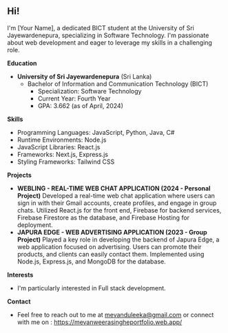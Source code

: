 ## Hi! 

I'm [Your Name], a dedicated BICT student at the University of Sri Jayewardenepura, specializing in Software Technology. I'm passionate about web development and eager to leverage my skills in a challenging role.

**Education**

* **University of Sri Jayewardenepura** (Sri Lanka)
    * Bachelor of Information and Communication Technology (BICT)
        * Specialization: Software Technology
        * Current Year: Fourth Year
        * GPA: 3.662 (as of April, 2024)

**Skills**

* Programming Languages: JavaScript, Python, Java, C#
* Runtime Environments: Node.js
* JavaScript Libraries: React.js
* Frameworks: Next.js, Express.js
* Styling Frameworks: Tailwind CSS

**Projects**

* **WEBLING - REAL-TIME WEB CHAT APPLICATION (2024 - Personal Project)**
  Developed a real-time web chat application where users can sign in with their Gmail accounts, create profiles, and engage in group chats. Utilized React.js for the front end, Firebase for backend services, Firebase Firestore as the database, and Firebase Hosting for deployment.
* **JAPURA EDGE - WEB ADVERTISING APPLICATION (2023 - Group Project)**
  Played a key role in developing the backend of Japura Edge, a web application focused on advertising. Users can promote their products, and clients can easily contact them. Implemented using Node.js, Express.js, and MongoDB for the database.

**Interests**

* I'm particularly interested in Full stack development. 

**Contact**

* Feel free to reach out to me at mevanduleeka@gmail.com or connect with me on : https://mevanweerasingheportfolio.web.app/

